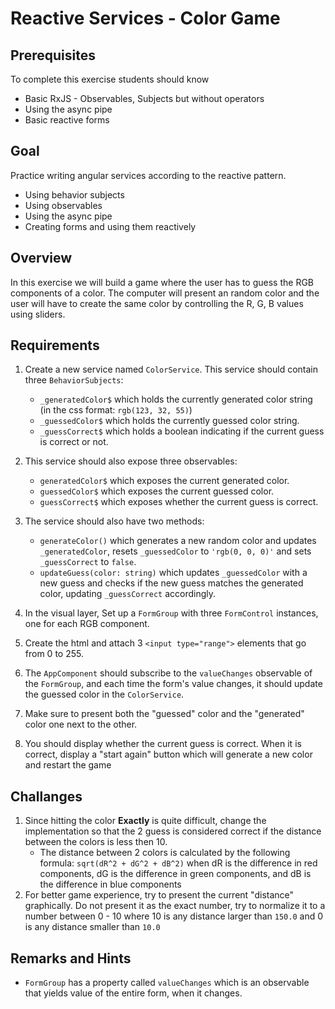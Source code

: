 # Reactive Services - Color Game

## Prerequisites
To complete this exercise students should know
- Basic RxJS - Observables, Subjects but without operators
- Using the async pipe
- Basic reactive forms

## Goal
Practice writing angular services according to the reactive pattern.
* Using behavior subjects
* Using observables
* Using the async pipe
* Creating forms and using them reactively

## Overview
In this exercise we will build a game where the user has to guess the RGB components of a color. The computer will present an random color and the user will have to create the same color by controlling the R, G, B values using sliders. 

## Requirements

1. Create a new service named `ColorService`. This service should contain three `BehaviorSubjects`:
    - `_generatedColor$` which holds the currently generated color string (in the css format: `rgb(123, 32, 55)`)
    - `_guessedColor$` which holds the currently guessed color string.
    - `_guessCorrect$` which holds a boolean indicating if the current guess is correct or not.

2. This service should also expose three observables:
   - `generatedColor$` which exposes the current generated color.
   - `guessedColor$` which exposes the current guessed color.
   - `guessCorrect$` which exposes whether the current guess is correct.

3. The service should also have two methods:
    - `generateColor()` which generates a new random color and updates `_generatedColor`, resets `_guessedColor` to `'rgb(0, 0, 0)'` and sets `_guessCorrect` to `false`.
   - `updateGuess(color: string)` which updates `_guessedColor` with a new guess and checks if the new guess matches the generated color, updating `_guessCorrect` accordingly.

4. In the visual layer, Set up a `FormGroup` with three `FormControl` instances, one for each RGB component. 
5. Create the html and attach 3 `<input type="range">` elements that go from 0 to 255. 
6. The `AppComponent` should subscribe to the `valueChanges` observable of the `FormGroup`, and each time the form's value changes, it should update the guessed color in the `ColorService`.
7. Make sure to present both the "guessed" color and the "generated" color one next to the other.
8. You should display whether the current guess is correct. When it is correct, display a "start again" button which will generate a new color and restart the game

## Challanges
1. Since hitting the color **Exactly** is quite difficult, change the implementation so that the 2 guess is considered correct if the distance between the colors is less then 10.
    - The distance between 2 colors is calculated by the following formula: `sqrt(dR^2 + dG^2 + dB^2)` when dR is the difference in red components, dG is the difference in green components, and dB is the difference in blue components
2. For better game experience, try to present the current "distance" graphically. Do not present it as the exact number, try to normalize it to a number between 0 - 10 where 10 is any distance larger than `150.0` and 0 is any distance smaller than `10.0`

## Remarks and Hints
* `FormGroup` has a property called `valueChanges` which is an observable that yields value of the entire form, when it changes.


